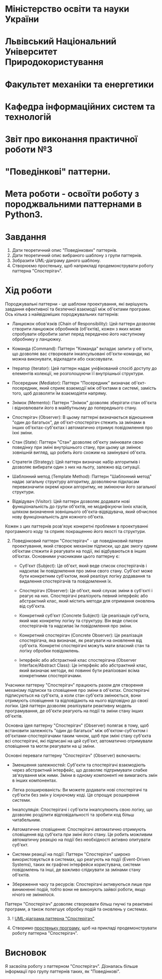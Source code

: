 # Міністерство освіти та науки України
# Львівський Національний Університет Природокористування
# Факультет механіки та енергетики
# Кафедра інформаційних систем та технологій

# Звіт про виконання практичної роботи №3
# "Поведінкові" паттерни.

# Мета роботи - освоїти роботу з породжвальними паттернами в Python3.

# Завдання
1. Дати теоретичний опис "Поведінкових" паттернів.
2. Дати теоретичний опис вибраного шаблону з групи паттернів.
3. Зобразити UML-діаграму даного шаблону.
4. Створюємо простеньку, щоб наприкладі продемонструвати роботу паттерна "Спостерігач". 


# Хід роботи
Породжувальні паттерни - це шаблони проектування, які вирішують завдання ефективної та безпечної взаємодії між об'єктами програми. Ось кілька з найвідоміших породжувальних паттернів:

   - Ланцюжок обов'язків (Chain of Responsibility): Цей паттерн дозволяє створити ланцюжок обробників (об'єктів), кожен з яких може спробувати обробити запит перед передачею його наступному обробнику у ланцюжку.

   - Команда (Command): Паттерн "Команда" вкладає запити у об'єкти, що дозволяє вас створювати інкапсульовані об'єкти-команди, які можна виконувати, відкладати або скасовувати.

   - Ітератор (Iterator): Цей паттерн надає уніфікований спосіб доступу до елементів колекції, не розголошуючи її внутрішньої структури.

   - Посередник (Mediator): Паттерн "Посередник" визначає об'єкт-посередник, який сприяє взаємодії між об'єктами в системі, замість того, щоб дозволяти їм взаємодіяти напряму.

   - Знімок (Memento): Паттерн "Знімок" дозволяє зберігати стан об'єкта і відновлювати його в майбутньому до попереднього стану.

   - Спостерігач (Observer): В цьому паттерні визначається відношення "один до багатьох", де об'єкт-спостерігач стежить за змінами в інших об'єктах-суб'єктах і автоматично отримує повідомлення про їхні зміни.

   - Стан (State): Паттерн "Стан" дозволяє об'єкту змінювати свою поведінку при зміні внутрішнього стану, при цьому це змінює зовнішній вигляд, що робить його схожим на замінувачі об'єкта.

   - Стратегія (Strategy): Цей паттерн визначає набір алгоритмів і дозволяє вибирати один з них на льоту, залежно від ситуації.

   - Шаблонний метод (Template Method): Паттерн "Шаблонний метод" надає загальну структуру алгоритму, дозволяючи підкласам перевизначити окремі кроки алгоритму, не змінюючи його загальної структури.

   - Відвідувач (Visitor): Цей паттерн дозволяє додавати нові функціональність до групи об'єктів, не модифікуючи їхніх класів, шляхом визначення зовнішнього об'єкта-відвідувача, який обчислює нову функціональність для кожного об'єкта.

Кожен з цих паттернів розв'язує конкретні проблеми в проектуванні програмного коду та сприяє покращенню його якості та структури.

2. Поведінковий паттерн "Спостерігач" -  це поведінковий патерн проектування, який створює механізм підписки, що дає змогу одним об’єктам стежити й реагувати на події, які відбуваються в інших об’єктах. Основними учасниками цього паттерну є:

   - Суб'єкт (Subject): Це об'єкт, який веде список спостерігачів і надсилає їм повідомлення про зміни свого стану. Суб'єкт може бути конкретним суб'єктом, який реалізує логіку додавання та видалення спостерігачів та повідомлення їх.

   - Спостерігач (Observer): Це об'єкт, який слухає зміни в суб'єкті і реагує на них. Спостерігачі реалізують певний інтерфейс або абстрактний клас, який містить методи для отримання оновлень від суб'єкта.

   - Конкретний суб'єкт (Concrete Subject): Це реалізація суб'єкта, який має конкретну логіку та структуру. Він веде список спостерігачів та надсилає їм повідомлення про зміни.

   - Конкретний спостерігач (Concrete Observer): Це реалізація спостерігача, яка визначає, як реагувати на оновлення від суб'єкта. Конкретні спостерігачі можуть мати власний стан та логіку обробки повідомлень.

   - Інтерфейс або абстрактний клас спостерігача (Observer Interface/Abstract Class): Це інтерфейс або абстрактний клас, який визначає методи, які повинні бути реалізовані всіма конкретними спостерігачами.

Учасники паттерну "Спостерігач" працюють разом для створення механізму підписки та сповіщення про зміни в об'єктах. Спостерігачі підписуються на суб'єкта, а коли стан суб'єкта змінюється, вони отримують сповіщення та відповідають на нього відповідно до своєї логіки. Цей паттерн дозволяє реалізувати реактивну модель програмування, де об'єкти реагують на події та зміни стану інших об'єктів.

Основна ідея паттерну "Спостерігач" (Observer) полягає в тому, щоб встановити залежність "один до багатьох" між об'єктом-суб'єктом і об'єктами-спостерігачами таким чином, щоб при зміні стану суб'єкта всі спостерігачі, які підписані на цей суб'єкт, автоматично отримували сповіщення та могли реагувати на ці зміни.

Основні переваги паттерну "Спостерігач" (Observer) включають:

   - Зменшення залежностей: Суб'єкти та спостерігачі взаємодіють через абстрактний інтерфейс, що дозволяє підтримувати слабке зв'язування між ними. Зміни в одному компоненті не вимагають змін в інших компонентах.

   - Легка розширюваність: Ви можете додавати нові спостерігачі та суб'єкти без змін у існуючому коді. Це спрощує розширення системи.

   - Інкапсуляція: Спостерігачі і суб'єкти інкапсулюють свою логіку, що дозволяє розділити відповідальності та зробити код більш читабельним.

   - Автоматичне сповіщення: Спостерігачі автоматично отримують сповіщення від суб'єкта при зміні його стану. Це робить можливим автоматичну реакцію на події без необхідності активно опитувати суб'єкт.

   - Системи реакції на події: Паттерн "Спостерігач" широко використовується в системах, що реагують на події (Event-Driven Systems), таких як графічні інтерфейси користувача, системи повідомлень та інші, де важливо слідкувати за змінами стану об'єктів.

   - Збереження часу та ресурсів: Спостерігачі активуються лише при виникненні подій, тобто вони не виконують зайвої роботи, якщо нічого не змінилося.

Паттерн "Спостерігач" дозволяє створювати більш гнучкі та реактивні програми, а також полегшує обробку подій та оновлень у системах.

3. ! [UML-діаграма паттерна "Спостерігач"](./structure-indexed.png)

4. Створимо [простеньку програму](./oop0910.py), щоб на прикладі продемонструвати роботу паттерна "Спостерігач".

# Висновок
Я засвоїла роботу з паттерном "Спостерігач". Дізналась більше інформації про групу паттернів таких, як "Поведінкові".